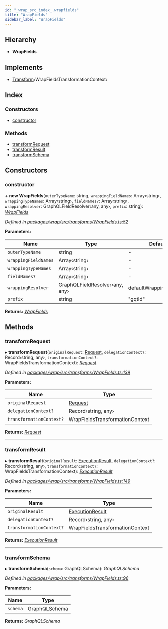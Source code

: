 ```yaml
---
id: "_wrap_src_index_.wrapfields"
title: "WrapFields"
sidebar_label: "WrapFields"
---
```


## Hierarchy

* **WrapFields**

## Implements

* [Transform](/docs/api/interfaces/_utils_src_index_.transform)‹WrapFieldsTransformationContext›

## Index

### Constructors

* [constructor](_wrap_src_index_.wrapfields.md#constructor)

### Methods

* [transformRequest](_wrap_src_index_.wrapfields.md#transformrequest)
* [transformResult](_wrap_src_index_.wrapfields.md#transformresult)
* [transformSchema](_wrap_src_index_.wrapfields.md#transformschema)

## Constructors

###  constructor

\+ **new WrapFields**(`outerTypeName`: string, `wrappingFieldNames`: Array‹string›, `wrappingTypeNames`: Array‹string›, `fieldNames?`: Array‹string›, `wrappingResolver`: GraphQLFieldResolver‹any, any›, `prefix`: string): *[WrapFields](_wrap_src_index_.wrapfields)*

*Defined in [packages/wrap/src/transforms/WrapFields.ts:52](https://github.com/ardatan/graphql-tools/blob/master/packages/wrap/src/transforms/WrapFields.ts#L52)*

**Parameters:**

Name | Type | Default |
------ | ------ | ------ |
`outerTypeName` | string | - |
`wrappingFieldNames` | Array‹string› | - |
`wrappingTypeNames` | Array‹string› | - |
`fieldNames?` | Array‹string› | - |
`wrappingResolver` | GraphQLFieldResolver‹any, any› | defaultWrappingResolver |
`prefix` | string | "gqtld" |

**Returns:** *[WrapFields](_wrap_src_index_.wrapfields)*

## Methods

###  transformRequest

▸ **transformRequest**(`originalRequest`: [Request](/docs/api/interfaces/_utils_src_index_.request), `delegationContext?`: Record‹string, any›, `transformationContext?`: WrapFieldsTransformationContext): *[Request](/docs/api/interfaces/_utils_src_index_.request)*

*Defined in [packages/wrap/src/transforms/WrapFields.ts:139](https://github.com/ardatan/graphql-tools/blob/master/packages/wrap/src/transforms/WrapFields.ts#L139)*

**Parameters:**

Name | Type |
------ | ------ |
`originalRequest` | [Request](/docs/api/interfaces/_utils_src_index_.request) |
`delegationContext?` | Record‹string, any› |
`transformationContext?` | WrapFieldsTransformationContext |

**Returns:** *[Request](/docs/api/interfaces/_utils_src_index_.request)*

___

###  transformResult

▸ **transformResult**(`originalResult`: [ExecutionResult](/docs/api/interfaces/_utils_src_index_.executionresult), `delegationContext?`: Record‹string, any›, `transformationContext?`: WrapFieldsTransformationContext): *[ExecutionResult](/docs/api/interfaces/_utils_src_index_.executionresult)*

*Defined in [packages/wrap/src/transforms/WrapFields.ts:149](https://github.com/ardatan/graphql-tools/blob/master/packages/wrap/src/transforms/WrapFields.ts#L149)*

**Parameters:**

Name | Type |
------ | ------ |
`originalResult` | [ExecutionResult](/docs/api/interfaces/_utils_src_index_.executionresult) |
`delegationContext?` | Record‹string, any› |
`transformationContext?` | WrapFieldsTransformationContext |

**Returns:** *[ExecutionResult](/docs/api/interfaces/_utils_src_index_.executionresult)*

___

###  transformSchema

▸ **transformSchema**(`schema`: GraphQLSchema): *GraphQLSchema*

*Defined in [packages/wrap/src/transforms/WrapFields.ts:96](https://github.com/ardatan/graphql-tools/blob/master/packages/wrap/src/transforms/WrapFields.ts#L96)*

**Parameters:**

Name | Type |
------ | ------ |
`schema` | GraphQLSchema |

**Returns:** *GraphQLSchema*
